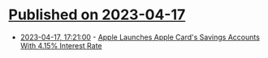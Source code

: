 # [Published on 2023-04-17](index.md)

* [2023-04-17, 17:21:00](https://apple.slashdot.org/story/23/04/17/1720227/apple-launches-apple-cards-savings-accounts-with-415-interest-rate?utm_source=rss1.0mainlinkanon&utm_medium=feed) - [Apple Launches Apple Card's Savings Accounts With 4.15% Interest Rate](https://apple.slashdot.org/story/23/04/17/1720227/apple-launches-apple-cards-savings-accounts-with-415-interest-rate?utm_source=rss1.0mainlinkanon&utm_medium=feed)
